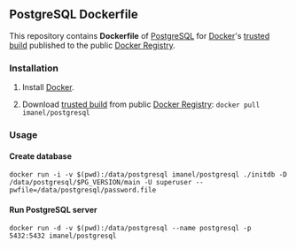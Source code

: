 ## PostgreSQL Dockerfile

This repository contains **Dockerfile** of [PostgreSQL](http://www.postgresql.org) for [Docker](https://www.docker.io/)'s [trusted build](https://index.docker.io/u/imanel/postgresql/) published to the public [Docker Registry](https://index.docker.io/).

### Installation

1. Install [Docker](https://www.docker.io/).

2. Download [trusted build](https://index.docker.io/u/imanel/postgresql/) from public [Docker Registry](https://index.docker.io/): `docker pull imanel/postgresql`

### Usage

#### Create database

    docker run -i -v $(pwd):/data/postgresql imanel/postgresql ./initdb -D /data/postgresql/$PG_VERSION/main -U superuser --pwfile=/data/postgresql/password.file

#### Run PostgreSQL server

    docker run -d -v $(pwd):/data/postgresql --name postgresql -p 5432:5432 imanel/postgresql
